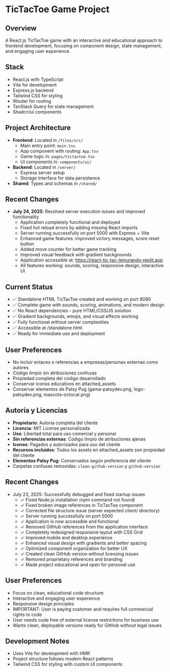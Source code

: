 # TicTacToe Game Project

## Overview
A React.js TicTacToe game with an interactive and educational approach to frontend development, focusing on component design, state management, and engaging user experience.

## Stack
- React.js with TypeScript
- Vite for development
- Express.js backend
- Tailwind CSS for styling
- Wouter for routing
- TanStack Query for state management
- Shadcn/ui components

## Project Architecture
- **Frontend**: Located in `/files/src/`
  - Main entry point: `main.tsx`
  - App component with routing: `App.tsx`
  - Game logic in: `pages/tictactoe.tsx`
  - UI components in: `components/ui/`
- **Backend**: Located in `/server/`
  - Express server setup
  - Storage interface for data persistence
- **Shared**: Types and schemas in `/shared/`

## Recent Changes
- **July 24, 2025**: Resolved server execution issues and improved functionality
  - Application completely functional and deployed
  - Fixed hot reload errors by adding missing React imports
  - Server running successfully on port 5000 with Express + Vite
  - Enhanced game features: improved victory messages, score reset button
  - Added move counter for better game tracking
  - Improved visual feedback with gradient backgrounds
  - Application accessible at: https://react-tic-tac-lemurando-replit.app
  - All features working: sounds, scoring, responsive design, interactive UI

## Current Status  
- ✅ Standalone HTML TicTacToe created and working on port 8080
- ✅ Complete game with sounds, scoring, animations, and modern design
- ✅ No React dependencies - pure HTML/CSS/JS solution
- ✅ Gradient backgrounds, emojis, and visual effects working
- ✅ Fully functional without server complexities
- ✅ Accessible at /standalone.html
- ✅ Ready for immediate use and deployment

## User Preferences
- No incluir enlaces o referencias a empresas/personas externas como autores
- Código limpio sin atribuciones confusas
- Propiedad completa del código desarrollado
- Conservar iconos educativos en attached_assets
- Conservar elementos de Patsy Pug (gama-patsydev.png, logo-patsydev.png, mascota-octocat.png)

## Autoría y Licencias
- **Propietario**: Autoría completa del cliente
- **Licencia**: MIT License personalizada
- **Uso**: Libertad total para uso comercial y personal
- **Sin referencias externas**: Código limpio de atribuciones ajenas
- **Iconos**: Pagados y autorizados para uso del cliente
- **Recursos incluidos**: Todos los assets en attached_assets son propiedad del cliente
- **Elementos Patsy Pug**: Conservados según preferencia del cliente
- Carpetas confusas removidas: `clean-github-version` y `github-version`

## Recent Changes
- July 23, 2025: Successfully debugged and fixed startup issues
  - ✓ Fixed Node.js installation (npm command not found)
  - ✓ Fixed broken image references in TicTacToe component
  - ✓ Corrected file structure issue (server expected client/ directory)
  - ✓ Server running successfully on port 5000
  - ✓ Application is now accessible and functional
  - ✓ Removed GitHub references from the application interface
  - ✓ Completely redesigned responsive layout with CSS Grid
  - ✓ Improved mobile and desktop experience
  - ✓ Enhanced visual design with gradients and better spacing
  - ✓ Optimized component organization for better UX
  - ✓ Created clean GitHub version without licensing issues
  - ✓ Removed proprietary references and branding
  - ✓ Made project educational and open for personal use

## User Preferences
- Focus on clean, educational code structure
- Interactive and engaging user experience
- Responsive design principles
- IMPORTANT: User is paying customer and requires full commercial rights to code
- User needs code free of external license restrictions for business use
- Wants clean, deployable versions ready for GitHub without legal issues

## Development Notes
- Uses Vite for development with HMR
- Project structure follows modern React patterns
- Tailwind CSS for styling with custom UI components